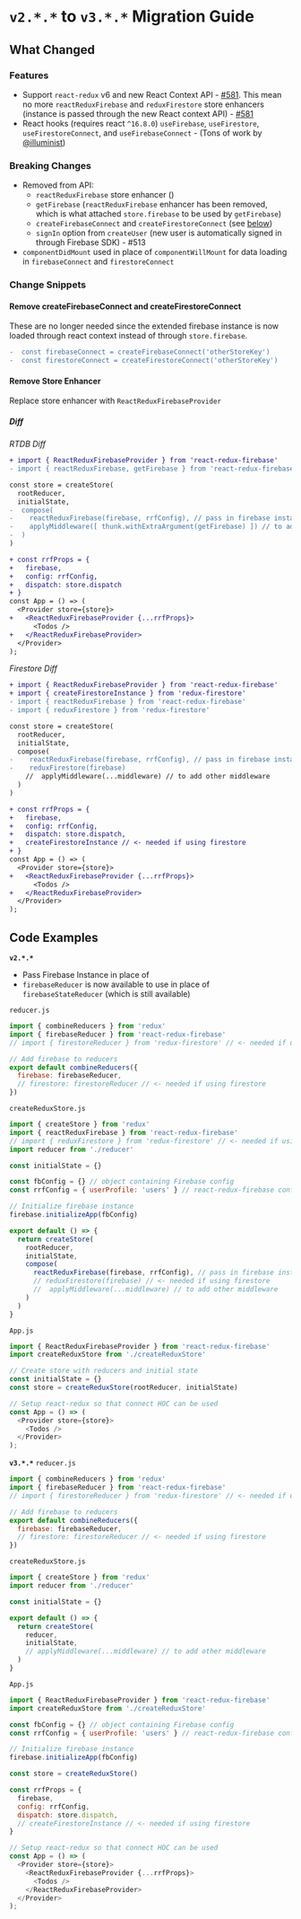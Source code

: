 # `v2.*.*` to `v3.*.*` Migration Guide

## What Changed

### Features

* Support `react-redux` v6 and new React Context API - [#581](https://github.com/prescottprue/react-redux-firebase/issues/581). This mean no more `reactReduxFirebase` and `reduxFirestore` store enhancers (instance is passed through the new React context API) - [#581](https://github.com/prescottprue/react-redux-firebase/issues/581)
* React hooks (requires react `^16.8.0`) `useFirebase`, `useFirestore`, `useFirestoreConnect`, and `useFirebaseConnect` - (Tons of work by [@illuminist](https://github.com/illuminist))

### Breaking Changes

* Removed from API:
  * `reactReduxFirebase` store enhancer ()
  * `getFirebase` (`reactReduxFirebase` enhancer has been removed, which is what attached `store.firebase` to be used by `getFirebase`)
  * `createFirebaseConnect` and `createFirestoreConnect` (see [below](#remove-createFirebaseConnect-and-createFirestoreConnect))
  * `signIn` option from `createUser` (new user is automatically signed in through Firebase SDK) - #513
* `componentDidMount` used in place of `componentWillMount` for data loading in `firebaseConnect` and `firestoreConnect`

### Change Snippets

#### Remove createFirebaseConnect and createFirestoreConnect

These are no longer needed since the extended firebase instance is now loaded through react context instead of through `store.firebase`.

```diff
-  const firebaseConnect = createFirebaseConnect('otherStoreKey')
-  const firestoreConnect = createFirestoreConnect('otherStoreKey')
```

#### Remove Store Enhancer

Replace store enhancer with `ReactReduxFirebaseProvider`

##### Diff

_RTDB Diff_
```diff
+ import { ReactReduxFirebaseProvider } from 'react-redux-firebase'
- import { reactReduxFirebase, getFirebase } from 'react-redux-firebase'

const store = createStore(
  rootReducer,
  initialState,
-  compose(
-    reactReduxFirebase(firebase, rrfConfig), // pass in firebase instance instead of config
-    applyMiddleware([ thunk.withExtraArgument(getFirebase) ]) // to add other middleware
-  )
)

+ const rrfProps = {
+   firebase,
+   config: rrfConfig,
+   dispatch: store.dispatch
+ }
const App = () => (
  <Provider store={store}>
+   <ReactReduxFirebaseProvider {...rrfProps}>
      <Todos />
+   </ReactReduxFirebaseProvider>
  </Provider>
);
```

_Firestore Diff_
```diff
+ import { ReactReduxFirebaseProvider } from 'react-redux-firebase'
+ import { createFirestoreInstance } from 'redux-firestore'
- import { reactReduxFirebase } from 'react-redux-firebase'
- import { reduxFirestore } from 'redux-firestore'

const store = createStore(
  rootReducer,
  initialState,
  compose(
-    reactReduxFirebase(firebase, rrfConfig), // pass in firebase instance instead of config
-    reduxFirestore(firebase)
    //  applyMiddleware(...middleware) // to add other middleware
  )
)

+ const rrfProps = {
+   firebase,
+   config: rrfConfig,
+   dispatch: store.dispatch,
+   createFirestoreInstance // <- needed if using firestore
+ }
const App = () => (
  <Provider store={store}>
+   <ReactReduxFirebaseProvider {...rrfProps}>
      <Todos />
+   </ReactReduxFirebaseProvider>
  </Provider>
);
```

## Code Examples

**`v2.*.*`**

* Pass Firebase Instance in place of
* `firebaseReducer` is now available to use in place of `firebaseStateReducer` (which is still available)

`reducer.js`
```js
import { combineReducers } from 'redux'
import { firebaseReducer } from 'react-redux-firebase'
// import { firestoreReducer } from 'redux-firestore' // <- needed if using firestore

// Add firebase to reducers
export default combineReducers({
  firebase: firebaseReducer,
  // firestore: firestoreReducer // <- needed if using firestore
})
```

`createReduxStore.js`
```js
import { createStore } from 'redux'
import { reactReduxFirebase } from 'react-redux-firebase'
// import { reduxFirestore } from 'redux-firestore' // <- needed if using firestore
import reducer from './reducer'

const initialState = {}

const fbConfig = {} // object containing Firebase config
const rrfConfig = { userProfile: 'users' } // react-redux-firebase config

// Initialize firebase instance
firebase.initializeApp(fbConfig)

export default () => {
  return createStore(
    rootReducer,
    initialState,
    compose(
      reactReduxFirebase(firebase, rrfConfig), // pass in firebase instance instead of config
      // reduxFirestore(firebase) // <- needed if using firestore
      //  applyMiddleware(...middleware) // to add other middleware
    )
  )
}
```

`App.js`

```js
import { ReactReduxFirebaseProvider } from 'react-redux-firebase'
import createReduxStore from './createReduxStore'

// Create store with reducers and initial state
const initialState = {}
const store = createReduxStore(rootReducer, initialState)

// Setup react-redux so that connect HOC can be used
const App = () => (
  <Provider store={store}>
    <Todos />
  </Provider>
);
```

**`v3.*.*`**
`reducer.js`
```js
import { combineReducers } from 'redux'
import { firebaseReducer } from 'react-redux-firebase'
// import { firestoreReducer } from 'redux-firestore' // <- needed if using firestore

// Add firebase to reducers
export default combineReducers({
  firebase: firebaseReducer,
  // firestore: firestoreReducer // <- needed if using firestore
})
```

`createReduxStore.js`
```js
import { createStore } from 'redux'
import reducer from './reducer'

const initialState = {}

export default () => {
  return createStore(
    reducer,
    initialState,
    // applyMiddleware(...middleware) // to add other middleware
  )
}
```

`App.js`

```js
import { ReactReduxFirebaseProvider } from 'react-redux-firebase'
import createReduxStore from './createReduxStore'

const fbConfig = {} // object containing Firebase config
const rrfConfig = { userProfile: 'users' } // react-redux-firebase config

// Initialize firebase instance
firebase.initializeApp(fbConfig)

const store = createReduxStore()

const rrfProps = {
  firebase,
  config: rrfConfig,
  dispatch: store.dispatch,
  // createFirestoreInstance // <- needed if using firestore
}

// Setup react-redux so that connect HOC can be used
const App = () => (
  <Provider store={store}>
    <ReactReduxFirebaseProvider {...rrfProps}>
      <Todos />
    </ReactReduxFirebaseProvider>
  </Provider>
);
```
